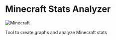 # Minecraft Stats Analyzer 

![Minecraft](https://icon-library.com/images/minecraft-logo-icon/minecraft-logo-icon-21.jpg)  

Tool to create graphs and analyze Minecraft stats
